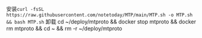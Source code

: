 安装``` curl -fsSL https://raw.githubusercontent.com/notetoday/MTP/main/MTP.sh -o MTP.sh && bash MTP.sh ```
卸载 cd ~/deploy/mtproto && docker stop mtproto && docker rm mtproto && cd ~ && rm -r ~/deploy/mtproto
